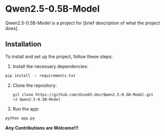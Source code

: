 
# Qwen2.5-0.5B-Model

Qwen2.5-0.5B-Model is a project for [brief description of what the project does].

## Installation

To install and set up the project, follow these steps:
1. Install the necessary dependencies:
```bash
pip install -r requirements.txt
```
2. Clone the repository:
   ```bash
   git clone https://github.com/dino65-dev/Qwen2.5-0.5B-Model.git
   cd Qwen2.5-0.5B-Model
   ```
3. Run the app:
```bash
python app.py
```
**Any Contributions are Welcome!!!**
